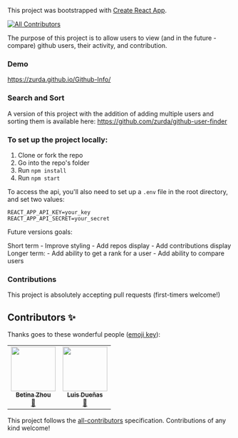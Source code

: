 This project was bootstrapped with [Create React App](https://github.com/facebookincubator/create-react-app).
<!-- ALL-CONTRIBUTORS-BADGE:START - Do not remove or modify this section -->
[![All Contributors](https://img.shields.io/badge/all_contributors-2-orange.svg?style=flat-square)](#contributors-)
<!-- ALL-CONTRIBUTORS-BADGE:END -->

The purpose of this project is to allow users to view (and in the future - compare) github users, their activity, and contribution. 

### Demo 

https://zurda.github.io/Github-Info/

### Search and Sort
 
A version of this project with the addition of adding multiple users and sorting them is available here: https://github.com/zurda/github-user-finder

### To set up the project locally: 

1. Clone or fork the repo 
2. Go into the repo's folder
3. Run `npm install`
4. Run `npm start`

To access the api, you'll also need to set up a `.env` file in the root directory, and set two values: 

```
REACT_APP_API_KEY=your_key
REACT_APP_API_SECRET=your_secret
```

Future versions goals: 

Short term
	- Improve styling
	- Add repos display
	- Add contributions display 
Longer term: 
	- Add ability to get a rank for a user 
	- Add ability to compare users 

### Contributions 

This project is absolutely accepting pull requests (first-timers welcome!)

## Contributors ✨

Thanks goes to these wonderful people ([emoji key](https://allcontributors.org/docs/en/emoji-key)):

<!-- ALL-CONTRIBUTORS-LIST:START - Do not remove or modify this section -->
<!-- prettier-ignore-start -->
<!-- markdownlint-disable -->
<table>
  <tr>
    <td align="center"><a href="https://github.com/zh-betina"><img src="https://avatars3.githubusercontent.com/u/62478957?v=4" width="100px;" alt=""/><br /><sub><b>Betina Zhou</b></sub></a><br /><a href="https://github.com/zurda/Github-Info/commits?author=zh-betina" title="Documentation">📖</a></td>
    <td align="center"><a href="https://github.com/luisduenas"><img src="https://avatars3.githubusercontent.com/u/16164843?v=4" width="100px;" alt=""/><br /><sub><b>Luis Dueñas</b></sub></a><br /><a href="https://github.com/zurda/Github-Info/issues?q=author%3Aluisduenas" title="Bug reports">🐛</a></td>
  </tr>
</table>

<!-- markdownlint-enable -->
<!-- prettier-ignore-end -->
<!-- ALL-CONTRIBUTORS-LIST:END -->

This project follows the [all-contributors](https://github.com/all-contributors/all-contributors) specification. Contributions of any kind welcome!